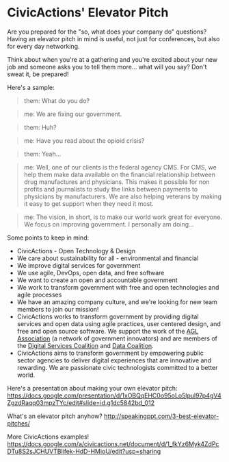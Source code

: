 # CivicActions' Elevator Pitch

Are you prepared for the "so, what does _your_ company do" questions? Having an elevator pitch in mind is useful, not just for conferences, but also for every day networking.

Think about when you're at a gathering and you're excited about your new job and someone asks you to tell them more... what will you say? Don't sweat it, be prepared!

Here's a sample:

> them: What do you do?

> me: We are fixing our government.

> them: Huh?

> me: Have you read about the opioid crisis?

> them: Yeah...

> me: Well, one of our clients is the federal agency CMS. For CMS, we help them make data available on the financial relationship between drug manufactures and physicians. This makes it possible for non profits and journalists to study the links between payments to physicians by manufacturers. We are also helping veterans by making it easy to get support when they need it most.

> me: The vision, in short, is to make our world work great for everyone. We focus on improving government. I personally am doing...

Some points to keep in mind:

- CivicActions - Open Technology & Design
- We care about sustainability for all - environmental and financial
- We improve digital services for government
- We use agile, DevOps, open data, and free software
- We want to create an open and accountable government
- We work to transform government with free and open technologies and agile processes
- We have an amazing company culture, and we're looking for new team members to join our mission!
- CivicActions works to transform government by providing digital services and open data using agile practices, user centered design, and free and open source software. We support the work of the [AGL Association](https://www.agilegovleaders.org/) (a network of government innovators) and are members of the [Digital Services Coalition](https://digitalservicescoalition.org/) and [Data Coalition](https://www.datacoalition.org/).
- CivicActions aims to transform government by empowering public sector agencies to deliver digital experiences that are innovative and rewarding. We are passionate civic technologists committed to a better world.

Here's a presentation about making your own elevator pitch: <https://docs.google.com/presentation/d/1xOBQqEHC0o95oLo5lpul97p4gV4ZgzdRaqq03mpzTYc/edit#slide=id.g1dc5842bd_012>

What's an elevator pitch anyhow? <http://speakingppt.com/3-best-elevator-pitches/>

More CivicActions examples! <https://docs.google.com/a/civicactions.net/document/d/1_fkYz6Myk4ZdPcDTu8S2sJCHUVTBlifek-HdD-HMioU/edit?usp=sharing>
